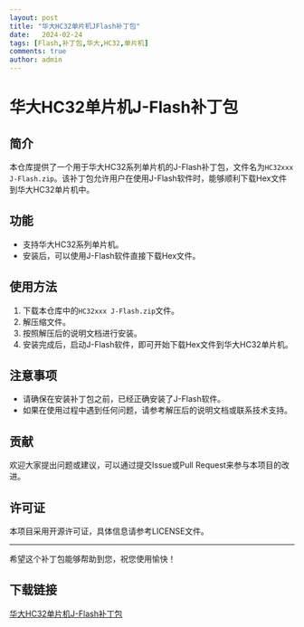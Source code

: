 ```yaml
---
layout: post
title: "华大HC32单片机JFlash补丁包"
date:   2024-02-24
tags: [Flash,补丁包,华大,HC32,单片机]
comments: true
author: admin
---
```

# 华大HC32单片机J-Flash补丁包

## 简介
本仓库提供了一个用于华大HC32系列单片机的J-Flash补丁包，文件名为`HC32xxx J-Flash.zip`。该补丁包允许用户在使用J-Flash软件时，能够顺利下载Hex文件到华大HC32单片机中。

## 功能
- 支持华大HC32系列单片机。
- 安装后，可以使用J-Flash软件直接下载Hex文件。

## 使用方法
1. 下载本仓库中的`HC32xxx J-Flash.zip`文件。
2. 解压缩文件。
3. 按照解压后的说明文档进行安装。
4. 安装完成后，启动J-Flash软件，即可开始下载Hex文件到华大HC32单片机。

## 注意事项
- 请确保在安装补丁包之前，已经正确安装了J-Flash软件。
- 如果在使用过程中遇到任何问题，请参考解压后的说明文档或联系技术支持。

## 贡献
欢迎大家提出问题或建议，可以通过提交Issue或Pull Request来参与本项目的改进。

## 许可证
本项目采用开源许可证，具体信息请参考LICENSE文件。

---

希望这个补丁包能够帮助到您，祝您使用愉快！

## 下载链接

[华大HC32单片机J-Flash补丁包](https://pan.quark.cn/s/1a22ec0f7021)